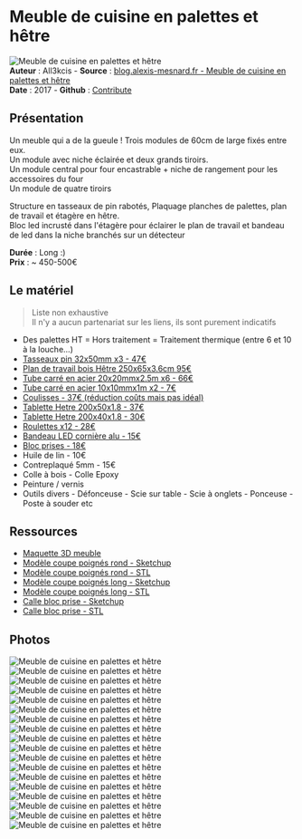 # Meuble de cuisine en palettes et hêtre

![Meuble de cuisine en palettes et hêtre](img/bandeau.jpg)  
**Auteur** : All3kcis - **Source** : [blog.alexis-mesnard.fr - Meuble de cuisine en palettes et hêtre](https://blog.alexis-mesnard.fr/pallets-kitchen-furniture-01)  
**Date** : 2017 - **Github** : [Contribute](https://github.com/all3kcis/tutorials/tree/master/pallets-kitchen-furniture-01)

## Présentation
Un meuble qui a de la gueule ! Trois modules de 60cm de large fixés entre eux.  
Un module avec niche éclairée et deux grands tiroirs.    
Un module central pour four encastrable + niche de rangement pour les accessoires du four    
Un module de quatre tiroirs  

Structure en tasseaux de pin rabotés, Plaquage planches de palettes, plan de travail et étagère en hêtre.  
Bloc led incrusté dans l'étagère pour éclairer le plan de travail et bandeau de led dans la	niche branchés sur un détecteur  


**Durée** : Long :)  
**Prix** : ~ 450-500€  


## Le matériel
> Liste non exhaustive  
> Il n'y a aucun partenariat sur les liens, ils sont purement indicatifs 

- Des palettes HT = Hors traitement = Traitement thermique (entre 6 et 10 à la louche...)
- [Tasseaux pin 32x50mm x3 - 47€](https://www.leroymerlin.fr/v3/p/produits/lot-de-6-tasseaux-sapin-petits-noeuds-brut-32-x-50-mm-l-2-4-m-e62068)
- [Plan de travail bois Hêtre 250x65x3.6cm 95€](https://www.leroymerlin.fr/v3/p/produits/plan-de-travail-bois-hetre-brut-mat-l-250-x-p-65-cm-ep-26-mm-e133729)
- [Tube carré en acier 20x20mmx2.5m x6 - 66€](https://www.bricodepot.fr/colmar/tube-carre-en-acier-paf-l-250m-l-20mm-h-20mm-ep-125mm/prod1798/ref170894/)
- [Tube carré en acier 10x10mmx1m x2 - 7€](https://www.leroymerlin.fr/v3/p/produits/tube-carre-acier-brut-noir-l-1-m-x-l-1-cm-x-h-1-cm-e1501608031)
- [Coulisses - 37€ (réduction coûts mais pas idéal)](https://www.leroymerlin.fr/v3/p/produits/coulisse-pour-tiroir-a-galets-hettich-15-kg-l-55-cm-e22697)
- [Tablette Hetre 200x50x1.8 - 37€](https://www.leroymerlin.fr/v3/p/produits/tablette-hetre-lamelle-colle-l-200-x-l-50-cm-x-ep-18-mm-e1501915089)
- [Tablette Hetre 200x40x1.8 - 30€](https://www.leroymerlin.fr/v3/p/produits/tablette-hetre-lamelle-colle-l-200-x-l-40-cm-x-ep-18-mm-e1501913546)
- [Roulettes x12 - 28€](https://www.leroymerlin.fr/v3/p/produits/roulette-pivotante-a-platine-diam-35-mm-e1401442847)
- [Bandeau LED cornière alu - 15€](https://fr.aliexpress.com/item/32367475101.html)
- [Bloc prises - 18€](https://www.leroymerlin.fr/v3/p/produits/double-prise-avec-terre-city-metal-lexman-e1401455992)
- Huile de lin - 10€
- Contreplaqué 5mm - 15€
- Colle à bois - Colle Epoxy
- Peinture / vernis
- Outils divers - Défonceuse - Scie sur table - Scie à onglets - Ponceuse - Poste à souder etc
  
## Ressources
  
  - [Maquette 3D meuble](ressources/plan-meuble-palettes.skp)
  - [Modèle coupe poignés rond - Sketchup](ressources/modele-poigne-rond.skp)
  - [Modèle coupe poignés rond - STL](ressources/modele-poigne-rond.stl)
  - [Modèle coupe poignés long - Sketchup](ressources/modele-poigne.skp)
  - [Modèle coupe poignés long - STL](ressources/modele-poigne-rond.stl)
  - [Calle bloc prise - Sketchup](ressources/calle-prise-elec.skp)
  - [Calle bloc prise - STL](ressources/calle-prise-elec.stl)

## Photos  

![Meuble de cuisine en palettes et hêtre](img/plan.jpg)  
![Meuble de cuisine en palettes et hêtre](img/maquette-modules.jpg)  
![Meuble de cuisine en palettes et hêtre](img/structure-acier-facade.jpg)  
![Meuble de cuisine en palettes et hêtre](img/structure-acier-facade-centre.jpg)  
![Meuble de cuisine en palettes et hêtre](img/01.jpg)  
![Meuble de cuisine en palettes et hêtre](img/04.jpg)  
![Meuble de cuisine en palettes et hêtre](img/05.jpg)  
![Meuble de cuisine en palettes et hêtre](img/06.jpg)  
![Meuble de cuisine en palettes et hêtre](img/07.jpg)  
![Meuble de cuisine en palettes et hêtre](img/08.jpg)  
![Meuble de cuisine en palettes et hêtre](img/09.jpg)  
![Meuble de cuisine en palettes et hêtre](img/10.jpg)  
![Meuble de cuisine en palettes et hêtre](img/11.jpg)  
![Meuble de cuisine en palettes et hêtre](img/12.jpg)  
![Meuble de cuisine en palettes et hêtre](img/13.jpg)  
![Meuble de cuisine en palettes et hêtre](img/14.jpg)  
![Meuble de cuisine en palettes et hêtre](img/15.jpg)  
![Meuble de cuisine en palettes et hêtre](img/meuble-fini.jpg)  